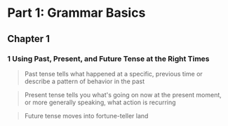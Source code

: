 # Part 1: Grammar Basics

## Chapter 1 

### 1 Using Past, Present, and Future Tense at the Right Times

> Past tense tells what happened at a specific, previous time or describe a pattern of behavior in the past

> Present tense tells you what's going on now at the present moment, or more generally speaking, what action is recurring

> Future tense moves into fortune-teller land

